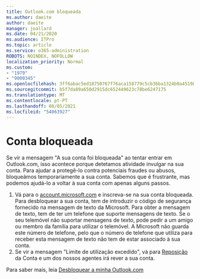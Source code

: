 ```yaml
---
title: Outlook.com bloqueada
ms.author: daeite
author: daeite
manager: joallard
ms.date: 04/21/2020
ms.audience: ITPro
ms.topic: article
ms.service: o365-administration
ROBOTS: NOINDEX, NOFOLLOW
localization_priority: Normal
ms.custom:
- "1979"
- "9000345"
ms.openlocfilehash: 3ff6abac5ed18750767f76aca158779c5cb3bba1324b0a451987cc37b4b0e239
ms.sourcegitcommit: b5f7da89a650d2915dc652449623c78be6247175
ms.translationtype: MT
ms.contentlocale: pt-PT
ms.lasthandoff: 08/05/2021
ms.locfileid: "54063927"
---
```

# <a name="account-locked"></a>Conta bloqueada

Se vir a mensagem "A sua conta foi bloqueada" ao tentar entrar em Outlook.com, isso acontece porque detetamos atividade invulgar na sua conta. Para ajudar a protegê-lo contra potenciais fraudes ou abusos, bloqueámos temporariamente a sua conta. Sabemos que é frustrante, mas podemos ajudá-lo a voltar à sua conta com apenas alguns passos.

1. Vá para o [account.microsoft.com](https://go.microsoft.com/fwlink/?linkid=2090484) e inscreva-se na sua conta bloqueada. Para desbloquear a sua conta, tem de introduzir o código de segurança fornecido na mensagem de texto da Microsoft. Para obter a mensagem de texto, tem de ter um telefone que suporte mensagens de texto. Se o seu telemóvel não suportar mensagens de texto, pode pedir a um amigo ou membro da família para utilizar o telemóvel. A Microsoft não guarda este número de telefone, pelo que o número de telefone que utiliza para receber esta mensagem de texto não tem de estar associado à sua conta.
2. Se vir a mensagem "Limite de utilização excedido", vá para [Reposição](https://go.microsoft.com/fwlink/?linkid=2090483) da Conta e um dos nossos agentes irá rever a sua conta.

Para saber mais, leia [Desbloquear a minha Outlook.com](https://support.office.com/article/f4ad2701-d166-4d8b-8a6a-9af2a1f8a4c4?wt.mc_id=Office_Outlook_com_Alchemy) 